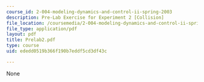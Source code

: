 ```yaml
---
course_id: 2-004-modeling-dynamics-and-control-ii-spring-2003
description: Pre-Lab Exercise for Experiment 2 [Collision]
file_location: /coursemedia/2-004-modeling-dynamics-and-control-ii-spring-2003/ededd0519b366f190b7eddf5cd3df43c_Prelab2.pdf
file_type: application/pdf
layout: pdf
title: Prelab2.pdf
type: course
uid: ededd0519b366f190b7eddf5cd3df43c

---
```

None